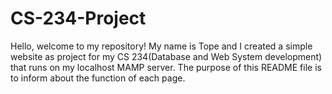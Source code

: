 # CS-234-Project
Hello, welcome to my repository! My name is Tope and I created a simple website as project for my CS 234(Database and Web System development) that runs on my localhost MAMP server. The purpose of this README file is to inform about the function of each page.
